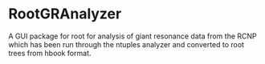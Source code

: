 RootGRAnalyzer
==============

A GUI package for root for analysis of giant resonance data from the RCNP which has been run through the ntuples analyzer and converted to root trees from hbook format.
